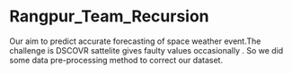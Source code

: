 # Rangpur_Team_Recursion
Our aim to predict accurate forecasting of space weather event.The challenge is DSCOVR sattelite gives faulty values occasionally . So we did some data pre-processing method to correct our dataset. 

